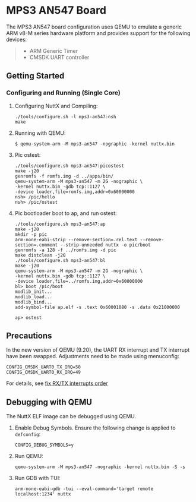 MPS3 AN547 Board
================

The MPS3 AN547 board configuration uses QEMU to emulate a generic ARM
v8-M series hardware platform and provides support for the following
devices:

> -   ARM Generic Timer
> -   CMSDK UART controller

Getting Started
---------------

### Configuring and Running (Single Core)

1.  Configuring NuttX and Compiling:

        ./tools/configure.sh -l mps3-an547:nsh
        make

2.  Running with QEMU:

        $ qemu-system-arm -M mps3-an547 -nographic -kernel nuttx.bin

3.  Pic ostest:

        ./tools/configure.sh mps3-an547:picostest
        make -j20
        genromfs -f romfs.img -d ../apps/bin/
        qemu-system-arm -M mps3-an547 -m 2G -nographic \
        -kernel nuttx.bin -gdb tcp::1127 \
        -device loader,file=romfs.img,addr=0x60000000
        nsh> /pic/hello
        nsh> /pic/ostest

4.  Pic bootloader boot to ap, and run ostest:

        ./tools/configure.sh mps3-an547:ap
        make -j20
        mkdir -p pic
        arm-none-eabi-strip --remove-section=.rel.text --remove-section=.comment --strip-unneeded nuttx -o pic/boot
        genromfs -a 128 -f ../romfs.img -d pic
        make distclean -j20
        ./tools/configure.sh mps3-an547:bl
        make -j20
        qemu-system-arm -M mps3-an547 -m 2G -nographic \
        -kernel nuttx.bin -gdb tcp::1127 \
        -device loader,file=../romfs.img,addr=0x60000000
        bl> boot /pic/boot
        modlib_init...
        modlib_load...
        modlib_bind...
        add-symbol-file ap.elf -s .text 0x60001080 -s .data 0x21000000

        ap> ostest

Precautions
-----------

In the new version of QEMU (9.20), the UART RX interrupt and TX
interrupt have been swapped. Adjustments need to be made using
menuconfig:

    CONFIG_CMSDK_UART0_TX_IRQ=50
    CONFIG_CMSDK_UART0_RX_IRQ=49

For details, see [fix RX/TX interrupts
order](https://github.com/qemu/qemu/commit/5a558be93ad628e5bed6e0ee062870f49251725c)

Debugging with QEMU
-------------------

The NuttX ELF image can be debugged using QEMU.

1.  Enable Debug Symbols. Ensure the following change is applied to
    `defconfig`:

        CONFIG_DEBUG_SYMBOLS=y

2.  Run QEMU:

        qemu-system-arm -M mps3-an547 -nographic -kernel nuttx.bin -S -s

3.  Run GDB with TUI:

        arm-none-eabi-gdb -tui --eval-command='target remote localhost:1234' nuttx
